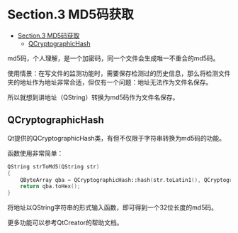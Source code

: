 # Section.3 MD5码获取

<!-- @import "[TOC]" {cmd="toc" depthFrom=1 depthTo=6 orderedList=false} -->

<!-- code_chunk_output -->

- [Section.3 MD5码获取](#section3-md5码获取)
  - [QCryptographicHash](#qcryptographichash)

<!-- /code_chunk_output -->

md5码，个人理解，是一个加密码，同一个文件会生成唯一不重合的md5码。

使用情景：在写文件的监测功能时，需要保存检测过的历史信息，那么将检测文件夹的地址作为地址非常合适，但仅有一个问题：地址无法作为文件名保存。

所以就想到讲地址（QString）转换为md5码作为文件名保存。

## QCryptographicHash

Qt提供的QCryptographicHash类，有但不仅限于字符串转换为md5码的功能。

函数使用非常简单：

```C++
QString strToMd5(QString str)
{
    QByteArray qba = QCryptographicHash::hash(str.toLatin1(), QCryptographicHash::Md5);
    return qba.toHex();
}
```

将地址以QString字符串的形式输入函数，即可得到一个32位长度的md5码。

更多功能可以参考QtCreator的帮助文档。
